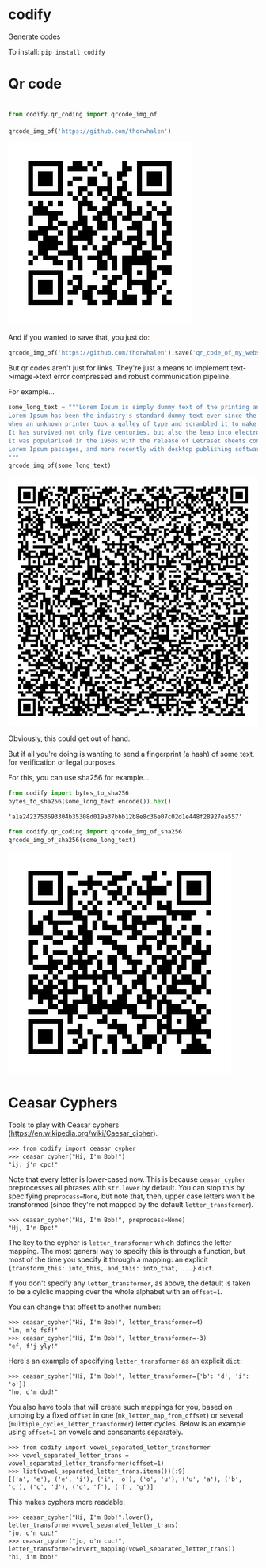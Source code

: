 # codify
Generate codes


To install:	```pip install codify```



# Qr code


```python

from codify.qr_coding import qrcode_img_of

qrcode_img_of('https://github.com/thorwhalen')
```



![png](https://raw.githubusercontent.com/thorwhalen/codify/master/data/img/output_4_0.png)


And if you wanted to save that, you just do:

```python
qrcode_img_of('https://github.com/thorwhalen').save('qr_code_of_my_website.png')
```


But qr codes aren't just for links. They're just a means to implement text->image->text error compressed and robust communication pipeline.

For example...


```python
some_long_text = """Lorem Ipsum is simply dummy text of the printing and typesetting industry. 
Lorem Ipsum has been the industry's standard dummy text ever since the 1500s, 
when an unknown printer took a galley of type and scrambled it to make a type specimen book. 
It has survived not only five centuries, but also the leap into electronic typesetting, remaining essentially unchanged. 
It was popularised in the 1960s with the release of Letraset sheets containing 
Lorem Ipsum passages, and more recently with desktop publishing software like Aldus PageMaker including versions of Lorem Ipsum.
"""
qrcode_img_of(some_long_text)
```




![png](https://raw.githubusercontent.com/thorwhalen/codify/master/data/img/output_6_0.png)

    



Obviously, this could get out of hand. 

But if all you're doing is wanting to send a fingerprint (a hash) of some text, for verification or legal purposes. 

For this, you can use sha256 for example...


```python
from codify import bytes_to_sha256
bytes_to_sha256(some_long_text.encode()).hex()
```



    'a1a2423753693304b35308d019a37bbb12b8e8c36e07c02d1e448f28927ea557'



```python
from codify.qr_coding import qrcode_img_of_sha256
qrcode_img_of_sha256(some_long_text)
```



![png](https://raw.githubusercontent.com/thorwhalen/codify/master/data/img/output_10_0.png)


# Ceasar Cyphers

Tools to play with Ceasar cyphers (https://en.wikipedia.org/wiki/Caesar_cipher).

    >>> from codify import ceasar_cypher
    >>> ceasar_cypher("Hi, I'm Bob!")
    "ij, j'n cpc!"

Note that every letter is lower-cased now. This is because ``ceasar_cypher`` preprocesses all phrases with
``str.lower`` by default. You can stop this by specifying ``preprocess=None``, but note that, then, upper case
letters won't be transformed (since they're not mapped by the default ``letter_transformer``).

    >>> ceasar_cypher("Hi, I'm Bob!", preprocess=None)
    "Hj, I'n Bpc!"

The key to the cypher is ``letter_transformer`` which defines the letter mapping.
The most general way to specify this is through a function, but most of the time you specify it through a mapping:
an explicit ``{transform_this: into_this, and_this: into_that, ...}`` ``dict``.

If you don't specify any ``letter_transformer``, as above, the default is taken to be a cylclic mapping over the
whole alphabet with an ``offset=1``.

You can change that offset to another number:

    >>> ceasar_cypher("Hi, I'm Bob!", letter_transformer=4)
    "lm, m'q fsf!"
    >>> ceasar_cypher("Hi, I'm Bob!", letter_transformer=-3)
    "ef, f'j yly!"

Here's an example of specifying ``letter_transformer`` as an explicit ``dict``:

    >>> ceasar_cypher("Hi, I'm Bob!", letter_transformer={'b': 'd', 'i': 'o'})
    "ho, o'm dod!"

You also have tools that will create such mappings for you, based on jumping by a fixed ``offset`` in one
(``mk_letter_map_from_offset``) or several (``multiple_cycles_letter_transformer``) letter cycles.
Below is an example using ``offset=1`` on vowels and consonants separately.

    >>> from codify import vowel_separated_letter_transformer
    >>> vowel_separated_letter_trans = vowel_separated_letter_transformer(offset=1)
    >>> list(vowel_separated_letter_trans.items())[:9]
    [('a', 'e'), ('e', 'i'), ('i', 'o'), ('o', 'u'), ('u', 'a'), ('b', 'c'), ('c', 'd'), ('d', 'f'), ('f', 'g')]

This makes cyphers more readable:

    >>> ceasar_cypher("Hi, I'm Bob!".lower(), letter_transformer=vowel_separated_letter_trans)
    "jo, o'n cuc!"
    >>> ceasar_cypher("jo, o'n cuc!", letter_transformer=invert_mapping(vowel_separated_letter_trans))
    "hi, i'm bob!"

    

